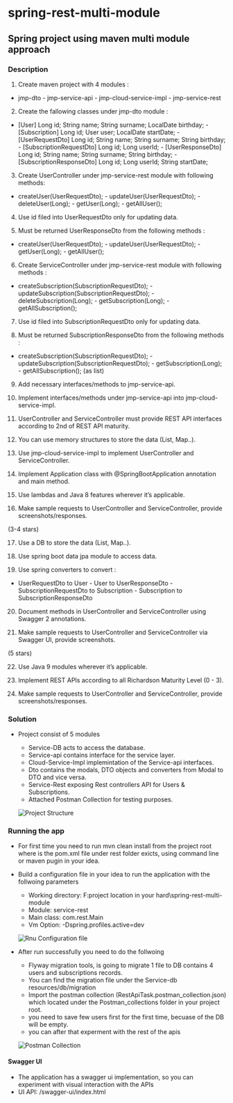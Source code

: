 # spring-rest-multi-module
## Spring project using maven multi module approach
### Description
1. Create maven project with 4 modules :

- jmp-dto - jmp-service-api - jmp-cloud-service-impl - jmp-service-rest

2. Create the fallowing classes under jmp-dto module :

- [User] Long id; String name; String surname; LocalDate birthday; - [Subscription] Long id; User user; LocalDate startDate; - [UserRequestDto] Long id; String name; String surname; String birthday; - [SubscriptionRequestDto] Long id; Long userId; - [UserResponseDto] Long id; String name; String surname; String birthday; - [SubscriptionResponseDto] Long id; Long userId; String startDate;

3. Create UserController under jmp-service-rest module with following methods:

- createUser(UserRequestDto); - updateUser(UserRequestDto); - deleteUser(Long); - getUser(Long); - getAllUser();

4. Use id filed into UserRequestDto only for updating data.

5. Must be returned UserResponseDto from the following methods :

- createUser(UserRequestDto); - updateUser(UserRequestDto); - getUser(Long); - getAllUser();

6. Create ServiceController under jmp-service-rest module with following methods :

- createSubscription(SubscriptionRequestDto); - updateSubscription(SubscriptionRequestDto); - deleteSubscription(Long); - getSubscription(Long); - getAllSubscription();

7. Use id filed into SubscriptionRequestDto only for updating data.

8. Must be returned SubscriptionResponseDto from the following methods :

- createSubscription(SubscriptionRequestDto); - updateSubscription(SubscriptionRequestDto); - getSubscription(Long); - getAllSubscription(); (as list)

9. Add necessary interfaces/methods to jmp-service-api.

10. Implement interfaces/methods under jmp-service-api into jmp-cloud-service-impl.

11. UserController and ServiceController must provide REST API interfaces according to 2nd of REST API maturity.

12. You can use memory structures to store the data (List, Map..).

13. Use jmp-cloud-service-impl to implement UserController and ServiceController.

14. Implement Application class with @SpringBootApplication annotation and main method.

15. Use lambdas and Java 8 features wherever it’s applicable.

16. Make sample requests to UserController and ServiceController, provide screenshots/responses.

(3-4 stars)

17. Use a DB to store the data (List, Map..).

18. Use spring boot data jpa module to access data.

19. Use spring converters to convert :

- UserRequestDto to User - User to UserResponseDto - SubscriptionRequestDto to Subscription - Subscription to SubscriptionResponseDto

20. Document methods in UserController and ServiceController using Swagger 2 annotations.

21. Make sample requests to UserController and ServiceController via Swagger UI, provide screenshots.

(5 stars)

22. Use Java 9 modules wherever it’s applicable.

23. Implement REST APIs according to all Richardson Maturity Level (0 - 3).

24. Make sample requests to UserController and ServiceController, provide screenshots/responses.

### Solution
 * Project consist of 5 modules 
   * Service-DB acts to access the database.
   * Service-api contains interface for the service layer.
   * Cloud-Service-Impl implemintation of the Service-api interfaces.
   * Dto contains the modals, DTO objects and converters from Modal to DTO and vice versa.
   * Service-Rest exposing Rest controllers API for Users & Subscriptions.
   * Attached Postman Collection for testing purposes.
   
   ![Project Structure](https://github.com/JAVA-MSDT/spring-rest-multi-module/blob/main/rest/assets/ProjectStructure.png)
   
### Running the app
 * For first time you need to run mvn clean install from the project root where is the pom.xml file under rest folder exicts, using command line or maven pugin in your idea.
 * Build a configuration file in your idea to run the application with the follwoing parameters
   * Working directory: F:project location in your hard\spring-rest-multi-module
   * Module: service-rest
   * Main class: com.rest.Main
   * Vm Option: -Dspring.profiles.active=dev
   
   ![Rnu Configuration file](https://github.com/JAVA-MSDT/spring-rest-multi-module/blob/main/rest/assets/Configuration_file.png)
   
 * After run successfully you need to do the follwoing
   * Flyway migration tools, is going to migrate 1 file to DB contains 4 users and subscriptions records.
   * You can find the migration file under the Service-db resources/db/migration
   * Import the postman collection (RestApiTask.postman_collection.json) which located under the Postman_collections folder in your project root.
   * you need to save few users first for the first time, becuase of the DB will be empty.
   * you can after that experment with the rest of the apis
   
   ![Postman Collection](https://github.com/JAVA-MSDT/spring-rest-multi-module/blob/main/rest/assets/Postman_collections.png)
   
#### Swagger UI
 * The application has a swagger ui implementation, so you can experiment with visual interaction with the APIs
 * UI API: /swagger-ui/index.html
